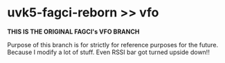 # uvk5-fagci-reborn >> vfo
**THIS IS THE ORIGINAL FAGCI's VFO BRANCH**  
  
Purpose of this branch is for strictly for reference purposes for the future. Because I modify a lot of stuff. Even RSSI bar got turned upside down!!
